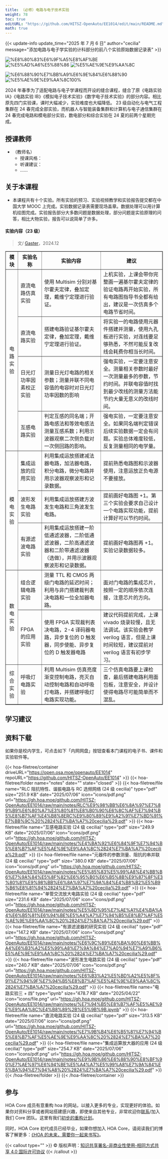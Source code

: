 ```yaml
---
title: （必修）电路与电子技术实验
weight: 78
toc: true
editURL: "https://github.com/HITSZ-OpenAuto/EE1014/edit/main/README.md"
math: true
---
```


{{< update-info update_time="2025 年 7 月 6 日" author="cecilia" message="添加电路与电子学实验的计科部分的前八个实验原始数据记录表" >}}


<!--
1. 通过 [Shields.io](https://shields.io/) 生成如下的徽章，标注课程的基本信息。
2. 请根据课程的具体内容增删仓库的子文件夹。子文件夹建议使用小写英文，并且添加 README.md。
3. 关于课程的描述可以不止以下几个方面，酌情增删。
4. hoa.moe 生成本课程对应页面后，请将页面链接复制到 GitHub 仓库的 About/Website 中。
5. 可以在 GitHub 页面的 About/Topics 中为课程添加话题名称。
-->

<div class="img-div hx:mt-4 hx:flex-row hx:justify-start hx:items-center">

![%E8%80%83%E6%9F%A5%E8%AF%BE](https://img.shields.io/badge/%E8%80%83%E6%9F%A5%E8%AF%BE-green)
![%E5%AD%A6%E5%88%86](https://img.shields.io/badge/%E5%AD%A6%E5%88%86-1-moccasin)
![%E5%AE%9E%E9%AA%8C](https://img.shields.io/badge/%E5%AE%9E%E9%AA%8C-purple)

![%E6%88%90%E7%BB%A9%E6%9E%84%E6%88%90](https://img.shields.io/badge/%E6%88%90%E7%BB%A9%E6%9E%84%E6%88%90-gold)
![%E5%AE%9E%E9%AA%8C100%](https://img.shields.io/badge/%E5%AE%9E%E9%AA%8C%E6%8A%A5%E5%91%8A-100%25-wheat)

</div>

2024 年春季为了适配电路与电子学课程而开设的缝合课程，缝合了原《电路实验 IA》《电路实验 IB》《模拟电子技术实验》《数字电子技术实验》的部分内容。相比原先四门实验课，课时大幅减少，实验难度也大幅降低。
23 级自动化与电气工程集群在 24 春完成全部实验，而机器人与智能装备集群和计算机与电子通信集群在 24 春完成电路和模电部分实验，数电部分和综合实验在 24 夏的前两个星期完成。

## 授课教师

- （教师名）
  - 授课风格：
  - 听课建议：
  - ……

## 关于本课程

- 本课程共有十个实验。所有实验的预习、实验视频教学和实验报告提交都在中国大学 MOOC 上完成。实验数据记录表需要现场盖章。数据处理可以用计算机绘图完成。实验报告部分大多数问题是数据处理，部分问题是实验原理的问答，相比大物实验，报告可以说简单了许多。

<h4>实验内容（23 级）</h4> 

> 文/ [Gaster](https://github.com/WDGaster703)，2024.12

<!--标题-->
<table border="1" cellspacing="10">
<tr>
  <th align="center">模块</th>
  <th align="center">实验名称</th>
  <th align="center">实验内容</th>
  <th align="center">建议</th>
</tr>
<tr>
  <td rowspan="4" align="center">电路实验</td>
  <td>直流电路仿真实验</td>
  <td>使用 Multisim 分别对基尔霍夫定律，叠加定理，戴维宁定理进行验证。</td>
  <td>上机实验，上课会带你完整画一遍基尔霍夫定律的验证电路再开始实验，所有电路图指导书全都有给出，建议是一次仿真多个电路节省时间。</td>
</tr>
<tr>
  <td>直流电路实验</td>
  <td>搭建电路验证基尔霍夫定律，叠加定理，戴维宁定理进行验证。</td>
  <td>将实验一的电路使用元器件搭建并测量，使用九孔板进行实验，对连线要足够熟悉，不然可能反复改线会耗费你相当长时间。</td>
</tr>
<tr>
  <td>日光灯功率因素校正实验</td>
  <td>测量日光灯电路的相关参数；测量并联不同电容值的电容时对日光灯功率因数的影响</td>
  <td>强电实验，一定要注意安全。测量相关参数时最好一次测量最多的参数，节约时间。并联电容值时找到最少改线的测量方法能节约大量无意义的改线时间。</td>
</tr>
<tr>
  <td>互感电路实验</td>
  <td>判定互感的同名端；开路电感法和等效电感法测量互感系数；利用示波器观察二次侧负载对一次侧回路的影响。</td>
  <td>强电实验，一定要注意安全。如果同名端判定错误后续实验数据一定会有问题。实验总体难度较低，反复测量相同的电学量。</td>
</tr>
<tr>
  <td rowspan="3" align="center">模电实验</td>
  <td>集成运放的应用实验</td>
  <td>利用集成运放搭建减法器电路，加法器电路，积分电路，微分电路并用示波器观察波形和记录数据。</td>
  <td>提前熟悉电路图和示波器使用，注意运放正负电源不要接放。</td>
</tr>
<tr>
  <td>波形发生电路实验</td>
  <td>利用集成运放搭建方波发生电路和三角波发生电路。</td>
  <td>提前画好电路图 +1。第三个实验会要求自己设计一个电路实现功能，提前计算好可以节约时间。</td>
</tr>
<tr>
  <td>有源滤波电路实验</td>
  <td>利用集成运放搭建一阶低通滤波器，二阶低通滤波器，二阶高通滤波器和二阶带通滤波器（选做），并用示波器观察波形和记录数据。</td>
  <td>提前画好电路图再 +1。实验记录数据较多。</td>
</tr>

<tr>
  <td rowspan="2" align="center">数电实验</td>
  <td>组合逻辑电路实验</td>
  <td>测量 TTL 和 CMOS 两级门电路的延迟时间；利用与非门搭建裁判表决电路和一位全加器电路。</td>
  <td>面对门电路的集成芯片，按照一定的顺序依次连接，注意芯片的方向。</td>
</tr>
<tr>
  <td>FPGA 的应用实验</td>
  <td>使用 FPGA 实现裁判表决电路，2-4 译码器电路，异步复位的 D 触发器，同步使能、异步复位的 D 触发器电路</td>
  <td>建议代码提前完成，上课 vivado 烧录较慢，且无法调试。该实验会教学 verilog 语言，但是上课时间较短，建议提前对 verilog 语言有初步学习。</td>
</tr>

<tr>
  <td rowspan="1" align="center">综合实验</td>
  <td>呼吸灯电路实验</td>
  <td>利用 Multisim 仿真亮度渐变控制电路，亮灭自动控制电路和自动呼吸灯电路，并搭建呼吸灯电路实现功能。</td>
  <td>三个仿真电路要上课检查，最后搭建电路利用面包板，注意安全，并设计使得电路尽可能简单而不混乱。</td>
</tr>

</table>

## 学习建议

## 资料下载

如果你是校内学生，可点击如下「内网网盘」按钮查看本门课程的电子书、课件和实验软件等。

{{< hoa-filetree/container driveURL="https://open.osa.moe/openauto/EE1014" repoURL="https://github.com/HITSZ-OpenAuto/EE1014" >}}
{{< hoa-filetree/folder name="notes" date="" state="closed" >}}
{{< hoa-filetree/file name="RLC 阻抗特性、谐振电路与 RC 选频网络 (24 级 cecilia)" type="pdf" size="251.9 KB" date="2025/07/06" icon="icons/pdf.png" url="https://gh.hoa.moe/github.com/HITSZ-OpenAuto/EE1014/raw/main/notes/RLC%E9%98%BB%E6%8A%97%E7%89%B9%E6%80%A7%E3%80%81%E8%B0%90%E6%8C%AF%E7%94%B5%E8%B7%AF%E4%B8%8ERC%E9%80%89%E9%A2%91%E7%BD%91%E7%BB%9C%20%2824%E7%BA%A7%20cecilia%29.pdf" >}}
{{< hoa-filetree/file name="互感电路实验 (24 级 cecilia)" type="pdf" size="249.9 KB" date="2025/07/06" icon="icons/pdf.png" url="https://gh.hoa.moe/github.com/HITSZ-OpenAuto/EE1014/raw/main/notes/%E4%BA%92%E6%84%9F%E7%94%B5%E8%B7%AF%E5%AE%9E%E9%AA%8C%2824%E7%BA%A7%20cecilia%29.pdf" >}}
{{< hoa-filetree/file name="元器件的参数测量、阻抗的串并联 (24 级 cecilia)" type="pdf" size="380.0 KB" date="2025/07/06" icon="icons/pdf.png" url="https://gh.hoa.moe/github.com/HITSZ-OpenAuto/EE1014/raw/main/notes/%E5%85%83%E5%99%A8%E4%BB%B6%E7%9A%84%E5%8F%82%E6%95%B0%E6%B5%8B%E9%87%8F%E3%80%81%E9%98%BB%E6%8A%97%E7%9A%84%E4%B8%B2%E5%B9%B6%E8%81%94%2824%E7%BA%A7%20cecilia%29.pdf" >}}
{{< hoa-filetree/file name="单管交流放大电路实验 (24 级 cecilia)" type="pdf" size="231.6 KB" date="2025/07/06" icon="icons/pdf.png" url="https://gh.hoa.moe/github.com/HITSZ-OpenAuto/EE1014/raw/main/notes/%E5%8D%95%E7%AE%A1%E4%BA%A4%E6%B5%81%E6%94%BE%E5%A4%A7%E7%94%B5%E8%B7%AF%E5%AE%9E%E9%AA%8C%20%2824%E7%BA%A7%20cecilia%29.pdf" >}}
{{< hoa-filetree/file name="有源滤波器的研究实验 (24 级 cecilia)" type="pdf" size="147.2 KB" date="2025/07/06" icon="icons/pdf.png" url="https://gh.hoa.moe/github.com/HITSZ-OpenAuto/EE1014/raw/main/notes/%E6%9C%89%E6%BA%90%E6%BB%A4%E6%B3%A2%E5%99%A8%E7%9A%84%E7%A0%94%E7%A9%B6%E5%AE%9E%E9%AA%8C%20%2824%E7%BA%A7%20cecilia%29.pdf" >}}
{{< hoa-filetree/file name="波形发生电路实验 (24 级 cecilia)" type="pdf" size="240.7 KB" date="2025/07/06" icon="icons/pdf.png" url="https://gh.hoa.moe/github.com/HITSZ-OpenAuto/EE1014/raw/main/notes/%E6%B3%A2%E5%BD%A2%E5%8F%91%E7%94%9F%E7%94%B5%E8%B7%AF%E5%AE%9E%E9%AA%8C%2824%E7%BA%A7%20cecilia%29.pdf" >}}
{{< hoa-filetree/file name="电路实验三 + 四" type="ipynb" size="478.7 KB" date="2025/04/22" icon="icons/file.png" url="https://gh.hoa.moe/github.com/HITSZ-OpenAuto/EE1014/raw/main/notes/%E7%94%B5%E8%B7%AF%E5%AE%9E%E9%AA%8C%E4%B8%89%2B%E5%9B%9B.ipynb" >}}
{{< hoa-filetree/file name="直流电路实验 (24 级 cecilia)" type="pdf" size="313.5 KB" date="2025/07/06" icon="icons/pdf.png" url="https://gh.hoa.moe/github.com/HITSZ-OpenAuto/EE1014/raw/main/notes/%E7%9B%B4%E6%B5%81%E7%94%B5%E8%B7%AF%E5%AE%9E%E9%AA%8C%20%2824%E7%BA%A7%20cecilia%29.pdf" >}}
{{< hoa-filetree/file name="集成运算放大器的应用 (24 级 cecilia)" type="pdf" size="254.7 KB" date="2025/07/06" icon="icons/pdf.png" url="https://gh.hoa.moe/github.com/HITSZ-OpenAuto/EE1014/raw/main/notes/%E9%9B%86%E6%88%90%E8%BF%90%E7%AE%97%E6%94%BE%E5%A4%A7%E5%99%A8%E7%9A%84%E5%BA%94%E7%94%A8%20%2824%E7%BA%A7%20cecilia%29.pdf" >}}
{{< /hoa-filetree/folder >}}
{{< /hoa-filetree/container >}}

## 参与

HOA Core 成员有意重构 hoa 的网站，以接入更多的专业，实现更好的体验。如果你对资料分享或者网站搭建感兴趣，即使来自其他专业，非常欢迎你[联系](mailto:hi@hoa.moe)/加入我们 Core 团队。这里有我们[初步的重构计划](https://historical-mousepad-286.notion.site/HOA-1f71751ad5fe80978c70d9e32330d7e6)。

同时，HOA Core 初代成员已经毕业，如果你想加入 HOA Core，请阅读我们的博客了解更多：[《HOA 的未来，需要你一起来书写》](https://hoa.moe/news/future-of-hoa)。

{{< callout type="" >}}
  © 版权声明：[知识共享署名-非商业性使用-相同方式共享 4.0 国际许可协议](https://creativecommons.org/licenses/by-nc-sa/4.0/)
{{< /callout >}}

